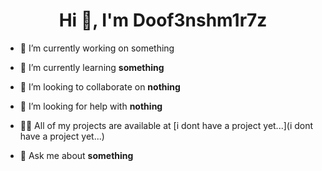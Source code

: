 <h1 align="center">Hi 👋, I'm Doof3nshm1r7z</h1>

- 🔭 I’m currently working on something

- 🌱 I’m currently learning **something**

- 👯 I’m looking to collaborate on **nothing**

- 🤝 I’m looking for help with **nothing**

- 👨‍💻 All of my projects are available at [i dont have a project yet...](i dont have a project yet...)

- 💬 Ask me about **something**
